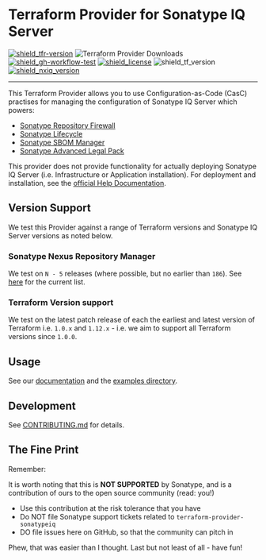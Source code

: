 # Terraform Provider for Sonatype IQ Server

[![shield_tfr-version]][link_tfr]
![Terraform Provider Downloads](https://img.shields.io/terraform/provider/dm/4429)
[![shield_gh-workflow-test]][link_gh-workflow-test]
[![shield_license]][license_file]
![shield_tf_version]
[![shield_nxiq_version]][link_nxiq_release]

---

This Terraform Provider allows you to use Configuration-as-Code (CasC) practises for 
managing the configuration of Sonatype IQ Server which powers: 
- [Sonatype Repository Firewall](https://www.sonatype.com/products/sonatype-repository-firewall)
- [Sonatype Lifecycle](https://www.sonatype.com/products/open-source-security-dependency-management) 
- [Sonatype SBOM Manager](https://www.sonatype.com/products/sonatype-sbom-manager)
- [Sonatype Advanced Legal Pack](https://www.sonatype.com/products/advanced-legal-pack)

This provider does not provide functionality for actually deploying Sonatype IQ Server (i.e. Infrastructure or Application installation). For deployment and installation, see  the [official Help Documentation](https://help.sonatype.com/iqserver/installing).

## Version Support

We test this Provider against a range of Terraform versions and Sonatype IQ Server versions as noted below.

### Sonatype Nexus Repository Manager

We test on `N - 5` releases (where possible, but no earlier than `186`). See [here](https://github.com/sonatype-nexus-community/terraform-provider-sonatypeiq/blob/main/.github/workflows/test.yml) for the current list.

### Terraform Version support

We test on the latest patch release of each the earliest and latest version of Terraform i.e. `1.0.x` and  `1.12.x` - i.e. we aim to support all Terraform versions since `1.0.0`.

## Usage

See our [documentation](./docs/index.md) and the [examples directory](./examples/).

## Development

See [CONTRIBUTING.md](./CONTRIBUTING.md) for details.

## The Fine Print

Remember:

It is worth noting that this is **NOT SUPPORTED** by Sonatype, and is a contribution of ours to the open source community (read: you!)

* Use this contribution at the risk tolerance that you have
* Do NOT file Sonatype support tickets related to `terraform-provider-sonatypeiq`
* DO file issues here on GitHub, so that the community can pitch in

Phew, that was easier than I thought. Last but not least of all - have fun!


[shield_gh-workflow-test]: https://img.shields.io/github/actions/workflow/status/sonatype-nexus-community/terraform-provider-sonatypeiq/test.yml?branch=main&logo=GitHub&logoColor=white "build"
[shield_tfr-version]: https://img.shields.io/badge/Terraform%20Registry-8A2BE2
[shield_license]: https://img.shields.io/github/license/sonatype-nexus-community/terraform-provider-sonatypeiq?logo=open%20source%20initiative&logoColor=white "license"
[shield_tf_version]: https://img.shields.io/badge/Terraform-1.0.0+-blue
[shield_nxiq_version]: https://img.shields.io/badge/Sonatype_IQ-186+-blue

[link_tfr]: https://registry.terraform.io/providers/sonatype-nexus-community/sonatypeiq/latest
[link_gh-workflow-test]: https://github.com/sonatype-nexus-community/terraform-provider-sonatypeiq/actions/workflows/test.yml?query=branch%3Amain
[license_file]: https://github.com/sonatype-nexus-community/terraform-provider-sonatypeiq/blob/main/LICENSE
[link_nxiq_release]: https://help.sonatype.com/en/iq-server-release-notes.html